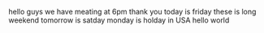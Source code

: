 hello guys we have meating at 6pm thank you
today is friday
these is long weekend
tomorrow is satday
monday is holday in USA
hello
world
